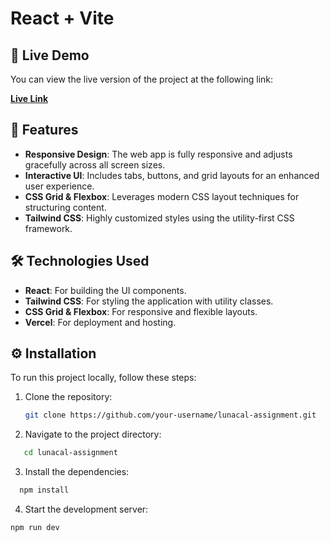 # React + Vite

## 🚀 Live Demo

You can view the live version of the project at the following link:

**[Live Link](https://lunacal-assignment-lime.vercel.app/)**

## 🌟 Features

- **Responsive Design**: The web app is fully responsive and adjusts gracefully across all screen sizes.
- **Interactive UI**: Includes tabs, buttons, and grid layouts for an enhanced user experience.
- **CSS Grid & Flexbox**: Leverages modern CSS layout techniques for structuring content.
- **Tailwind CSS**: Highly customized styles using the utility-first CSS framework.

## 🛠️ Technologies Used

- **React**: For building the UI components.
- **Tailwind CSS**: For styling the application with utility classes.
- **CSS Grid & Flexbox**: For responsive and flexible layouts.
- **Vercel**: For deployment and hosting.

## ⚙️ Installation

To run this project locally, follow these steps:

1. Clone the repository:

   ```bash
   git clone https://github.com/your-username/lunacal-assignment.git

   ```

2. Navigate to the project directory:

```bash
   cd lunacal-assignment

```

3. Install the dependencies:

```bash
  npm install
```

4.  Start the development server:

```
npm run dev
```
